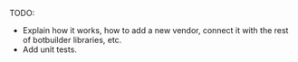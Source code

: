TODO:
- Explain how it works, how to add a new vendor, connect it with the rest of botbuilder libraries, etc.
- Add unit tests.